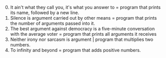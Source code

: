 0. It ain't what they call you, it's what you answer to = program that prints its name, followed by a new line.
1. Silence is argument carried out by other means = program that prints the number of arguments passed into it.
2. The best argument against democracy is a five-minute conversation with the average voter = program that prints all arguments it receives 
3. Neither irony nor sarcasm is argument | program that multiplies two numbers.
4. To infinity and beyond = program that adds positive numbers.
